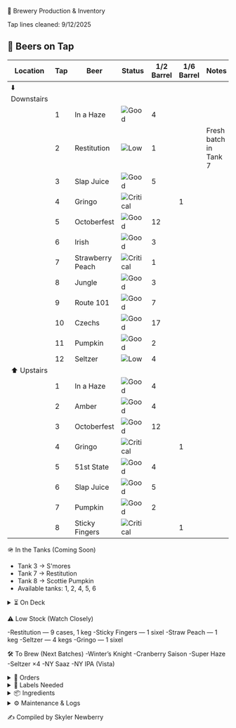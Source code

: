 🍻 Brewery Production & Inventory

Tap lines cleaned: 9/12/2025
## 🍺 Beers on Tap  

| Location   | Tap | Beer             | Status |1/2 Barrel|1/6 Barrel| Notes |
|------------|-----|------------------|--------|-------|--------|-------|
| ⬇️ Downstairs |    |        ||  ||  |
|  | 1   | In a Haze        | ![Good](https://img.shields.io/badge/Stock-Good-green) |4   | |  |
|            | 2   | Restitution       | ![Low](https://img.shields.io/badge/Stock-Low-yellow) | 1  |  | Fresh batch in Tank 7 |
|            | 3   | Slap Juice        | ![Good](https://img.shields.io/badge/Stock-Good-green) | 5   | |  |
|            | 4   | Gringo            | ![Critical](https://img.shields.io/badge/Stock-Critical-red) || 1    |  |
|            | 5   | Octoberfest       | ![Good](https://img.shields.io/badge/Stock-Good-green) | 12  |  |  |
|            | 6   | Irish             | ![Good](https://img.shields.io/badge/Stock-Good-green) | 3  |  |  |
|            | 7   | Strawberry Peach  | ![Critical](https://img.shields.io/badge/Stock-Critical-red)  | 1  |  |  |
|            | 8   | Jungle            | ![Good](https://img.shields.io/badge/Stock-Good-green)  | 3 |  |  |
|            | 9   | Route 101         | ![Good](https://img.shields.io/badge/Stock-Good-green)  | 7  | |  |
|            | 10  | Czechs            | ![Good](https://img.shields.io/badge/Stock-Good-green)  | 17  |  |  |
|            | 11  | Pumpkin           | ![Good](https://img.shields.io/badge/Stock-Good-green) |  2  |  |  |
|            | 12  | Seltzer           | ![Low](https://img.shields.io/badge/Stock-Low-yellow)  | 4  | |  |
| ⬆️ Upstairs  |    |        ||  ||  |
|   | 1   | In a Haze        | ![Good](https://img.shields.io/badge/Stock-Good-green) |  4   | |  |
|            | 2   | Amber             | ![Good](https://img.shields.io/badge/Stock-Good-green)  | 4 |  |  |
|            | 3   | Octoberfest       | ![Good](https://img.shields.io/badge/Stock-Good-green)  | 12   | |  |
|            | 4   | Gringo            | ![Critical](https://img.shields.io/badge/Stock-Critical-red)  |  | 1  |  |
|            | 5   | 51st State        | ![Good](https://img.shields.io/badge/Stock-Good-green)  | 4  | |  |
|            | 6   | Slap Juice        | ![Good](https://img.shields.io/badge/Stock-Good-green)  | 5  |  |  |
|            | 7   | Pumpkin           | ![Good](https://img.shields.io/badge/Stock-Good-green)  | 2   | |  |
|            | 8   | Sticky Fingers    | ![Critical](https://img.shields.io/badge/Stock-Critical-red) ||  1    |  |


🪖 In the Tanks (Coming Soon)

- Tank 3 → S'mores
- Tank 7 → Restitution
- Tank 8 → Scottie Pumpkin
- Available tanks: 1, 2, 4, 5, 6

<details> <summary>⏳ On Deck</summary>
-She’s a Peach (7)
-Road Soda (2 sixels)
-99 Problems (3)
-Mole Stout (3)
-Cider (4 sixels)
-Juicy Haze (2 sixels)
-My Boy Blue (4)
-Jacks (2)
-Founders Sept (7)
-Hindsight (1 sixel)
-Founders Oct (7)
</details>


⚠️ Low Stock (Watch Closely)

-Restitution — 9 cases, 1 keg
-Sticky Fingers — 1 sixel
-Straw Peach — 1 keg
-Seltzer — 4 kegs
-Gringo — 1 sixel

🛠 To Brew (Next Batches)
-Winter’s Knight
-Cranberry Saison
-Super Haze
-Seltzer ×4
-NY Saaz
-NY IPA (Vista)

<details> <summary>📑 Orders</summary>

Eagle (10/02): Restitution — 16 kegs, 12 sixels

</details>
<details> <summary>🧻 Labels Needed</summary>

-Upcoming Brews:
  -Winter’s Knight
  -Super Haze
-Inventory:
  -Boston South Irish Stout
  -S’mores
  -New West Coast
  -Founders Sept
  -Cherry Pineapple Sour
</details>
<details> <summary>📦 Ingredients</summary>

Needed:
-Galaxy — 44 lbs
-Amarillo — 44 lbs

<details> <summary>🌿 Hops On Hand</summary>
A–C

Amarillo —
(5 lbs)

Azacca —
(33 lbs)

Centennial —
(221 lbs)

Chinook —
(5 lbs)

Citra —
(80 lbs)

D–N

El Dorado —
(27 lbs)

Mandarina —
(5 lbs)

Nugget —
(27 lbs)

NY Chinook —
(11 lbs)

S–Z

Saaz —
(11 lbs)

Simcoe —
(33 lbs)

Vallestia —
(38 lbs)

Warrior —
(5 lbs)

Zeus —
(33 lbs)

32 DE 2021 —
(11 lbs)

</details>
</details>
<details> <summary>⚙️ Maintenance & Logs</summary>

Canning Line:

Greased 9/31

Replaced fill O-rings 9/28

Gland O-rings & spring 5/2

Other:

Mash grate cleaned 8/1

Water filters replaced 9/22

Safety / Quality / Maintenance

9/22: Left boils on → burn tops. Investigating with caustic + acid cycle.

9/1: Glycol chiller off. Glycol very low; topped off and restarted.

Checklists

Chiller Filter: [needs update]

Keggernut: None currently

Big Cooler Temp: 40°F (10/02)

Future Maintenance

New water barrier

Fix water softener

Paint floors

Glycol chiller pump bypassed — needs new fuses (received 5/27, waiting to install)

</details>

✍️ Compiled by Skyler Newberry
